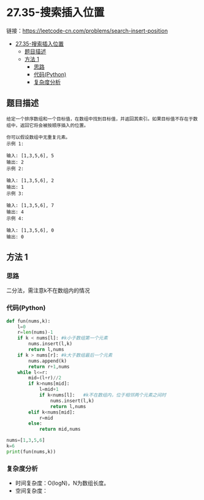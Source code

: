 # 27.35-搜索插入位置

链接：https://leetcode-cn.com/problems/search-insert-position

- [27.35-搜索插入位置](#2735-搜索插入位置)
    - [题目描述](#题目描述)
    - [方法 1](#方法-1)
        - [思路](#思路)
        - [代码(Python)](#代码Python)
        - [复杂度分析](#复杂度分析)
 

## 题目描述
```
给定一个排序数组和一个目标值，在数组中找到目标值，并返回其索引。如果目标值不存在于数组中，返回它将会被按顺序插入的位置。

你可以假设数组中无重复元素。
示例 1:

输入: [1,3,5,6], 5
输出: 2
示例 2:

输入: [1,3,5,6], 2
输出: 1
示例 3:

输入: [1,3,5,6], 7
输出: 4
示例 4:

输入: [1,3,5,6], 0
输出: 0
```

## 方法 1

### 思路
二分法，需注意k不在数组内的情况

### 代码(Python)
```python
def fun(nums,k):
    l=0
    r=len(nums)-1
    if k < nums[l]: #k小于数组第一个元素
        nums.insert(l,k)
        return l,nums
    if k > nums[r]: #k大于数组最后一个元素
        nums.append(k)
        return r+1,nums
    while l<=r:
        mid=(l+r)//2
        if k>nums[mid]:
            l=mid+1
            if k<nums[l]:   #k不在数组内，位于相邻两个元素之间时
                nums.insert(l,k)
                return l,nums
        elif k<nums[mid]:
            r=mid
        else:
            return mid,nums

nums=[1,3,5,6]
k=6
print(fun(nums,k))

```

### 复杂度分析
- 时间复杂度：O(logN)，N为数组长度。
- 空间复杂度：


